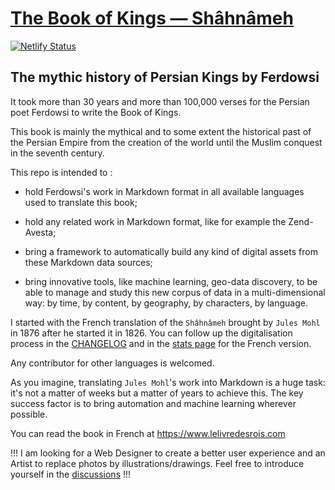 # [The Book of Kings — Shâhnâmeh](https://www.lelivredesrois.com/)

[![Netlify Status](https://api.netlify.com/api/v1/badges/ce361110-8082-440c-938a-267a21d43f05/deploy-status)](https://app.netlify.com/sites/lelivredesrois/deploys)

## The mythic history of Persian Kings by Ferdowsi

It took more than 30 years and more than 100,000 verses for the Persian poet Ferdowsi to write the Book of Kings.

This book is mainly the mythical and to some extent the historical past of the Persian Empire from the creation of the world until the Muslim conquest in the seventh century.

This repo is intended to :

- hold Ferdowsi's work in Markdown format in all available languages used to translate this book;

- hold any related work in Markdown format, like for example the Zend-Avesta;

- bring a framework to automatically build any kind of digital assets from these Markdown data sources;

- bring innovative tools, like machine learning, geo-data discovery, to be able to manage and study this new corpus of data in a multi-dimensional way: by time, by content, by geography, by characters, by language.

I started with the French translation of the `Shâhnâmeh` brought by `Jules Mohl` in 1876 after he started it in 1826. You can follow up the digitalisation process in the [CHANGELOG](./CHANGELOG.md) and in the [stats page](./stats/fr/stats.fr.md) for the French version.

Any contributor for other languages is welcomed.

As you imagine, translating `Jules Mohl`'s work into Markdown is a huge task: it's not a matter of weeks but a matter of years to achieve this. The key success factor is to bring automation and machine learning wherever possible.

You can read the book in French at <https://www.lelivredesrois.com>

!!! I am looking for a Web Designer to create a better user experience and an Artist to replace photos by illustrations/drawings. Feel free to introduce yourself in the [discussions](https://github.com/hdorgeval/le-livre-des-rois/discussions) !!!
